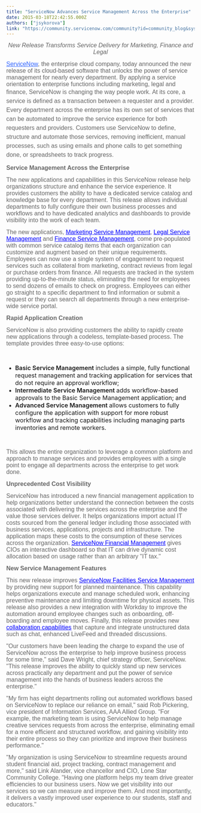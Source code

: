 ```yaml
---
title: "ServiceNow Advances Service Management Across the Enterprise"
date: 2015-03-18T22:42:55.000Z
authors: ["jsykorova"]
link: "https://community.servicenow.com/community?id=community_blog&sys_id=202de2e5dbd0dbc01dcaf3231f9619d4"
---
```

<p style="font-family: 'Gotham SSm A', 'Gotham SSm B', Helvetica, Arial, sans-serif; font-size: 14px; color: #666666; text-align: center;"><span><em style="font-size: 12pt; font-family: inherit;">New Release Transforms Service Delivery for Marketing, Finance and Legal</em></span></p><p></p><p style="font-family: 'Gotham SSm A', 'Gotham SSm B', Helvetica, Arial, sans-serif; color: #666666;"><span style="font-size: 12pt;"><a href="http://www.servicenow.com/" style="font-family: inherit; font-style: inherit; color: #000000; text-decoration: underline;"><span style="color: #3366ff; text-decoration: underline;">ServiceNow</span></a>, the enterprise cloud company, today announced the new release of its cloud-based software that unlocks the power of service management for nearly every department. By applying a service orientation to enterprise functions including marketing, legal and finance, ServiceNow is changing the way people work.</span><span style="font-size: 14px;"> </span><span style="font-size: 12pt; line-height: 1.5em;">At its core, a service is defined as a transaction between a requester and a provider. Every department across the enterprise has its own set of services that can be automated to improve the service experience for both requesters and providers. Customers use ServiceNow to define, structure and automate those services, removing inefficient, manual processes, such as using emails and phone calls to get something done, or spreadsheets to track progress.</span></p><p></p><p style="font-family: 'Gotham SSm A', 'Gotham SSm B', Helvetica, Arial, sans-serif; font-size: 14px; color: #666666;"><span style="font-family: inherit; font-style: inherit; font-weight: 600; font-size: 12pt;">Service Management Across the Enterprise</span></p><p style="font-family: 'Gotham SSm A', 'Gotham SSm B', Helvetica, Arial, sans-serif; font-size: 14px; color: #666666;"><span style="font-size: 12pt;">The new applications and capabilities in this ServiceNow release help organizations structure and enhance the service experience. It provides customers the ability to have a dedicated service catalog and knowledge base for every department. This release allows individual departments to fully configure their own business processes and workflows and to have dedicated analytics and dashboards to provide visibility into the work of each team.</span></p><p></p><p style="font-family: 'Gotham SSm A', 'Gotham SSm B', Helvetica, Arial, sans-serif; font-size: 14px; color: #666666;"><span style="font-size: 12pt;">The new applications, <a href="https://www.servicenow.com/products/marketing-service-management.html" style="font-family: inherit; font-style: inherit; color: #000000; text-decoration: underline;"><span style="color: #0000ff; text-decoration: underline;">Marketing Service Management</span></a>, <a href="https://www.servicenow.com/products/legal-service-management.html" style="font-family: inherit; font-style: inherit; color: #000000; text-decoration: underline;"><span style="color: #0000ff; text-decoration: underline;">Legal Service Management</span></a> and <a href="https://www.servicenow.com/products/finance-service-management.html" style="font-family: inherit; font-style: inherit; color: #000000; text-decoration: underline;"><span style="color: #0000ff; text-decoration: underline;">Finance Service Management</span></a>, come pre-populated with common service catalog items that each organization can customize and augment based on their unique requirements. Employees can now use a single system of engagement to request services such as collateral from marketing, contract reviews from legal or purchase orders from finance. All requests are tracked in the system providing up-to-the-minute status, eliminating the need for employees to send dozens of emails to check on progress. Employees can either go straight to a specific department to find information or submit a request or they can search all departments through a new enterprise-wide service portal.</span></p><p></p><p style="font-family: 'Gotham SSm A', 'Gotham SSm B', Helvetica, Arial, sans-serif; font-size: 14px; color: #666666;"><span style="font-family: inherit; font-style: inherit; font-weight: 600; font-size: 12pt;">Rapid Application Creation</span></p><p style="font-family: 'Gotham SSm A', 'Gotham SSm B', Helvetica, Arial, sans-serif; font-size: 14px; color: #666666;"><span style="font-size: 12pt;">ServiceNow is also providing customers the ability to rapidly create new applications through a codeless, template-based process. The template provides three easy-to-use options: </span></p><p style="font-family: 'Gotham SSm A', 'Gotham SSm B', Helvetica, Arial, sans-serif; font-size: 14px; color: #666666;"><span style="font-size: 12pt;"><br/></span></p><ul><li><span style="font-size: 12pt;"><span style="font-style: inherit; font-weight: 600;">Basic Service Management</span> includes a simple, fully functional request management and tracking application for services that do not require an approval workflow;</span></li><li><span style="font-size: 12pt;"><span style="font-style: inherit; font-weight: 600;">Intermediate Service Management </span>adds workflow-based approvals to the Basic Service Management application; and</span></li><li><span style="font-size: 12pt;"><span style="font-style: inherit; font-weight: 600;">Advanced Service Management </span>allows customers to fully configure the application with support for more robust workflow and tracking capabilities including managing parts inventories and remote workers.</span></li></ul><p style="font-family: 'Gotham SSm A', 'Gotham SSm B', Helvetica, Arial, sans-serif; font-size: 14px; color: #666666;"><span style="font-size: 12pt;"><br/></span></p><p style="font-family: 'Gotham SSm A', 'Gotham SSm B', Helvetica, Arial, sans-serif; font-size: 14px; color: #666666;"><span style="font-size: 12pt;">This allows the entire organization to leverage a common platform and approach to manage services and provides employees with a single point to engage all departments across the enterprise to get work done.</span></p><p></p><p style="font-family: 'Gotham SSm A', 'Gotham SSm B', Helvetica, Arial, sans-serif; font-size: 14px; color: #666666;"><span style="font-family: inherit; font-style: inherit; font-weight: 600; font-size: 12pt;">Unprecedented Cost Visibility</span></p><p style="font-family: 'Gotham SSm A', 'Gotham SSm B', Helvetica, Arial, sans-serif; font-size: 14px; color: #666666;"><span style="font-size: 12pt;">ServiceNow has introduced a new financial management application to help organizations better understand the connection between the costs associated with delivering the services across the enterprise and the value those services deliver. It helps organizations import actual IT costs sourced from the general ledger including those associated with business services, applications, projects and infrastructure. The application maps these costs to the consumption of these services across the organization. <a href="https://www.servicenow.com/products/it-financial-management.html" style="font-family: inherit; font-style: inherit; color: #000000; text-decoration: underline;"><span style="color: #0000ff; text-decoration: underline;">ServiceNow Financial Management</span></a> gives CIOs an interactive dashboard so that IT can drive dynamic cost allocation based on usage rather than an arbitrary "IT tax."</span></p><p></p><p style="font-family: 'Gotham SSm A', 'Gotham SSm B', Helvetica, Arial, sans-serif; font-size: 14px; color: #666666;"><span style="font-family: inherit; font-style: inherit; font-weight: 600; font-size: 12pt;">New Service Management Features</span></p><p style="font-family: 'Gotham SSm A', 'Gotham SSm B', Helvetica, Arial, sans-serif; font-size: 14px; color: #666666;"><span style="font-size: 12pt;">This new release improves <a href="https://www.servicenow.com/solutions/facilities-service-management.html" style="font-family: inherit; font-style: inherit; color: #000000; text-decoration: underline;"><span style="color: #0000ff; text-decoration: underline;">ServiceNow Facilities Service Management</span></a> by providing new support for planned maintenance. This capability helps organizations execute and manage scheduled work, enhancing preventive maintenance and limiting downtime for physical assets. This release also provides a new integration with Workday to improve the automation around employee changes such as onboarding, off-boarding and employee moves. Finally, this release provides new <a href="https://www.servicenow.com/products/collaboration.html" style="font-family: inherit; font-style: inherit; color: #000000; text-decoration: underline;"><span style="color: #0000ff; text-decoration: underline;">collaboration capabilities</span></a> that capture and integrate unstructured data such as chat, enhanced LiveFeed and threaded discussions.</span></p><p></p><p style="font-family: 'Gotham SSm A', 'Gotham SSm B', Helvetica, Arial, sans-serif; font-size: 14px; color: #666666;"><span style="font-size: 12pt;">"Our customers have been leading the charge to expand the use of ServiceNow across the enterprise to help improve business process for some time," said Dave Wright, chief strategy officer, ServiceNow. "This release improves the ability to quickly stand up new services across practically any department and put the power of service management into the hands of business leaders across the enterprise."</span></p><p></p><p style="font-family: 'Gotham SSm A', 'Gotham SSm B', Helvetica, Arial, sans-serif; font-size: 14px; color: #666666;"><span style="font-size: 12pt;">"My firm has eight departments rolling out automated workflows based on ServiceNow to replace our reliance on email," said Rob Pickering, vice president of Information Services, AAA Allied Group. "For example, the marketing team is using ServiceNow to help manage creative services requests from across the enterprise, eliminating email for a more efficient and structured workflow, and gaining visibility into their entire process so they can prioritize and improve their business performance."</span></p><p></p><p style="font-family: 'Gotham SSm A', 'Gotham SSm B', Helvetica, Arial, sans-serif; font-size: 14px; color: #666666;"><span style="font-size: 12pt;">"My organization is using ServiceNow to streamline requests around student financial aid, project tracking, contract management and more," said Link Alander, vice chancellor and CIO, Lone Star Community College.<span style="font-style: inherit; font-weight: 600;"> </span>"Having one platform helps my team drive greater efficiencies to our business users. Now we get visibility into our services so we can measure and improve them. And most importantly, it delivers a vastly improved user experience to our students, staff and educators."</span></p>